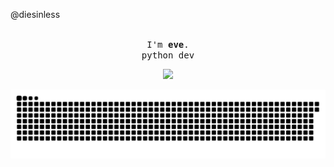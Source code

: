 @diesinless 
 
 <div>
 <p align="center">
  <br>
  <samp>
    I'm <b><a rel="nofollow noopener noreferrer" target="_blank">eve</a></b>.
    <br>python dev<br>



<div align="center">
  <a href="https://github.com/rafaballerini">
  <img height="180em" src="https://github-readme-stats.vercel.app/api?username=manipuladora&show_icons=true&theme=dracula&include_all_commits=pink&count_private=true"/>

![Snake animation](https://github.com/mrczxr/mrczxr/blob/output/github-contribution-grid-snake.svg)

 


 


